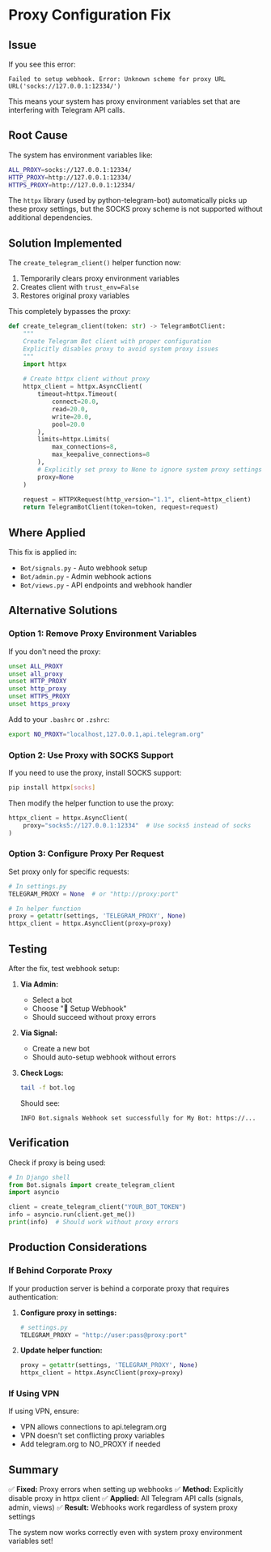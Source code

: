 # Proxy Configuration Fix

## Issue

If you see this error:
```
Failed to setup webhook. Error: Unknown scheme for proxy URL URL('socks://127.0.0.1:12334/')
```

This means your system has proxy environment variables set that are interfering with Telegram API calls.

## Root Cause

The system has environment variables like:
```bash
ALL_PROXY=socks://127.0.0.1:12334/
HTTP_PROXY=http://127.0.0.1:12334/
HTTPS_PROXY=http://127.0.0.1:12334/
```

The `httpx` library (used by python-telegram-bot) automatically picks up these proxy settings, but the SOCKS proxy scheme is not supported without additional dependencies.

## Solution Implemented

The `create_telegram_client()` helper function now:
1. Temporarily clears proxy environment variables
2. Creates client with `trust_env=False`
3. Restores original proxy variables

This completely bypasses the proxy:

```python
def create_telegram_client(token: str) -> TelegramBotClient:
    """
    Create Telegram Bot client with proper configuration
    Explicitly disables proxy to avoid system proxy issues
    """
    import httpx
    
    # Create httpx client without proxy
    httpx_client = httpx.AsyncClient(
        timeout=httpx.Timeout(
            connect=20.0,
            read=20.0,
            write=20.0,
            pool=20.0
        ),
        limits=httpx.Limits(
            max_connections=8,
            max_keepalive_connections=8
        ),
        # Explicitly set proxy to None to ignore system proxy settings
        proxy=None
    )
    
    request = HTTPXRequest(http_version="1.1", client=httpx_client)
    return TelegramBotClient(token=token, request=request)
```

## Where Applied

This fix is applied in:
- `Bot/signals.py` - Auto webhook setup
- `Bot/admin.py` - Admin webhook actions
- `Bot/views.py` - API endpoints and webhook handler

## Alternative Solutions

### Option 1: Remove Proxy Environment Variables

If you don't need the proxy:

```bash
unset ALL_PROXY
unset all_proxy
unset HTTP_PROXY
unset http_proxy
unset HTTPS_PROXY
unset https_proxy
```

Add to your `.bashrc` or `.zshrc`:
```bash
export NO_PROXY="localhost,127.0.0.1,api.telegram.org"
```

### Option 2: Use Proxy with SOCKS Support

If you need to use the proxy, install SOCKS support:

```bash
pip install httpx[socks]
```

Then modify the helper function to use the proxy:
```python
httpx_client = httpx.AsyncClient(
    proxy="socks5://127.0.0.1:12334"  # Use socks5 instead of socks
)
```

### Option 3: Configure Proxy Per Request

Set proxy only for specific requests:
```python
# In settings.py
TELEGRAM_PROXY = None  # or "http://proxy:port"

# In helper function
proxy = getattr(settings, 'TELEGRAM_PROXY', None)
httpx_client = httpx.AsyncClient(proxy=proxy)
```

## Testing

After the fix, test webhook setup:

1. **Via Admin:**
   - Select a bot
   - Choose "🔗 Setup Webhook"
   - Should succeed without proxy errors

2. **Via Signal:**
   - Create a new bot
   - Should auto-setup webhook without errors

3. **Check Logs:**
   ```bash
   tail -f bot.log
   ```
   Should see:
   ```
   INFO Bot.signals Webhook set successfully for My Bot: https://...
   ```

## Verification

Check if proxy is being used:

```python
# In Django shell
from Bot.signals import create_telegram_client
import asyncio

client = create_telegram_client("YOUR_BOT_TOKEN")
info = asyncio.run(client.get_me())
print(info)  # Should work without proxy errors
```

## Production Considerations

### If Behind Corporate Proxy

If your production server is behind a corporate proxy that requires authentication:

1. **Configure proxy in settings:**
   ```python
   # settings.py
   TELEGRAM_PROXY = "http://user:pass@proxy:port"
   ```

2. **Update helper function:**
   ```python
   proxy = getattr(settings, 'TELEGRAM_PROXY', None)
   httpx_client = httpx.AsyncClient(proxy=proxy)
   ```

### If Using VPN

If using VPN, ensure:
- VPN allows connections to api.telegram.org
- VPN doesn't set conflicting proxy variables
- Add telegram.org to NO_PROXY if needed

## Summary

✅ **Fixed:** Proxy errors when setting up webhooks
✅ **Method:** Explicitly disable proxy in httpx client
✅ **Applied:** All Telegram API calls (signals, admin, views)
✅ **Result:** Webhooks work regardless of system proxy settings

The system now works correctly even with system proxy environment variables set!
